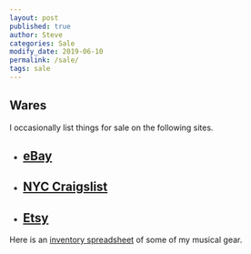 ```yaml
---
layout: post
published: true
author: Steve
categories: Sale
modify_date: 2019-06-10 
permalink: /sale/
tags: sale
---
```

## Wares

I occasionally list things for sale on the following sites.

- ## [eBay](https://www.ebay.com/usr/dinosaurwarlordz) 
- ## [NYC Craigslist](https://newyork.craigslist.org/search/sss?userid=47919696)
- ## [Etsy](https://etsy.me/2XCxshH)

Here is an [inventory spreadsheet](https://docs.google.com/spreadsheets/d/1WnyGeQ3Zh1zCdCykqjxP7eMWxxOVyRzB-vpHHXC08gk/edit#gid=0) of some of my musical gear.

